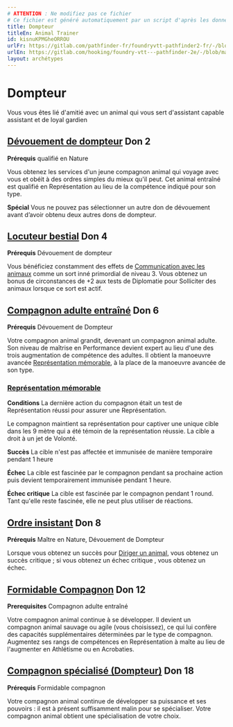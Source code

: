 ```yaml
---
# ATTENTION : Ne modifiez pas ce fichier
# Ce fichier est généré automatiquement par un script d'après les données du module Foundry VTT officiel et de sa traduction
title: Dompteur
titleEn: Animal Trainer 
id: kisnuKPMGheORROU
urlFr: https://gitlab.com/pathfinder-fr/foundryvtt-pathfinder2-fr/-/blob/master/data/archetypes/kisnuKPMGheORROU.htm
urlEn: https://gitlab.com/hooking/foundry-vtt---pathfinder-2e/-/blob/master/packs/data/archetypes.db/animal-trainer.json
layout: archétypes
---
```

# Dompteur

Vous vous êtes lié d'amitié avec un animal qui vous sert d'assistant capable assistant et de loyal gardien

## [Dévouement de dompteur](../dons/dévouement-de-dompteur.md) Don 2

**Prérequis** qualifié en Nature

Vous obtenez les services d'un jeune compagnon animal qui voyage avec vous et obéit à des ordres simples du mieux qu'il peut. Cet animal entraîné est qualifié en Représentation au lieu de la compétence indiqué pour son type.

**Spécial** Vous ne pouvez pas sélectionner un autre don de dévouement avant d’avoir obtenu deux autres dons de dompteur.

## [Locuteur bestial](../dons/locuteur-bestial.md) Don 4

**Prérequis** Dévouement de dompteur

Vous bénéficiez constamment des effets de [Communication avec les animaux](../sorts/communication-avec-les-animaux.md) comme un sort inné primordial de niveau 3. Vous obtenez un bonus de circonstances de +2 aux tests de Diplomatie pour Solliciter des animaux lorsque ce sort est actif.

## [Compagnon adulte entraîné](../dons/compagnon-entraîné-adulte.md) Don 6

**Prérequis** Dévouement de Dompteur  

Votre compagnon animal grandit, devenant un compagnon animal adulte. Son niveau de maîtrise en Performance devient expert au lieu d'une des trois augmentation de compétence des adultes. Il obtient la manoeuvre avancée [Représentation mémorable](../actions/performance-hypnotisante.md), à la place de la manoeuvre avancée de son type.

### [Représentation mémorable](../actions/performance-hypnotisante.md)

**Conditions** La dernière action du compagnon était un test de Représentation réussi pour assurer une Représentation.

Le compagnon maintient sa représentation pour captiver une unique cible dans les 9 mètre qui a été témoin de la représentation réussie. La cible a droit à un jet de Volonté.

**Succès** La cible n'est pas affectée et immunisée de manière temporaire pendant 1 heure

**Échec** La cible est fascinée par le compagnon pendant sa prochaine action puis devient temporairement immunisée pendant 1 heure.

**Échec critique** La cible est fascinée par le compagnon pendant 1 round. Tant qu'elle reste fascinée, elle ne peut plus utiliser de réactions.

## [Ordre insistant](../dons/ordre-insistant.md) Don 8

**Prérequis** Maître en Nature, Dévouement de Dompteur  

Lorsque vous obtenez un succès pour [Diriger un animal](../actions/diriger-un-animal.md), vous obtenez un succès critique ; si vous obtenez un échec critique , vous obtenez un échec. 

## [Formidable Compagnon](../dons/formidable-compagnon.md) Don 12

**Prerequisites** Compagnon adulte entraîné

Votre compagnon animal continue à se développer. Il devient un compagnon animal sauvage ou agile (vous choisissez), ce qui lui confère des capacités supplémentaires déterminées par le type de compagnon. Augmentez ses rangs de compétences en Représentation à maîte au lieu de l'augmenter en Athlétisme ou en Acrobaties. 

## [Compagnon spécialisé (Dompteur)](../dons/compagnon-spécialisé-dompteur.md) Don 18

**Prérequis** Formidable compagnon

Votre compagnon animal continue de développer sa puissance et ses pouvoirs : il est à présent suffisamment malin pour se spécialiser. Votre compagnon animal obtient une spécialisation de votre choix.
